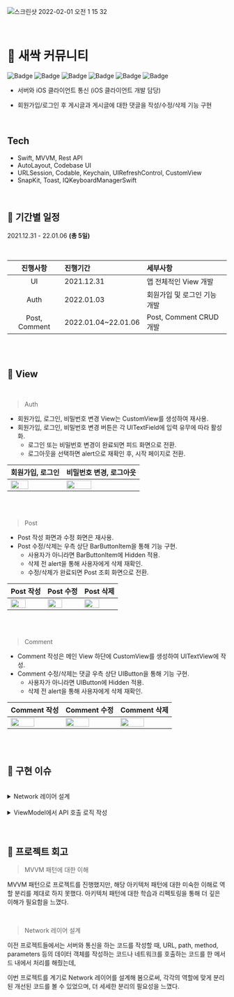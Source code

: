 
![스크린샷 2022-02-01 오전 1 15 32](https://user-images.githubusercontent.com/93528918/151830849-c3d53fbe-6024-489b-8aa0-f74730dba198.png)

<br>

# 🌱 새싹 커뮤니티

![Badge](https://img.shields.io/badge/Xcode-13.0-blue) 
![Badge](https://img.shields.io/badge/iOS-13.0-green)
![Badge](https://img.shields.io/badge/Swift-5-orange)
![Badge](https://img.shields.io/badge/SnapKit-5.0.1-blue)
![Badge](https://img.shields.io/badge/Toast-5.0.1-yellow)
![Badge](https://img.shields.io/badge/IQKeyboardManager-6.5.9-important)


- 서버와 iOS 클라이언트 통신 (iOS 클라이언트 개발 담당)

- 회원가입/로그인 후 게시글과 게시글에 대한 댓글을 작성/수정/삭제 기능 구현


<br>

## Tech

- Swift, MVVM, Rest API
- AutoLayout, Codebase UI
- URLSession, Codable, Keychain, UIRefreshControl, CustomView
- SnapKit, Toast, IQKeyboardManagerSwift


<br>


## 🌱 기간별 일정

2021.12.31 - 22.01.06  **(총 5일)**

<br>

| 진행사항 | 진행기간 | 세부사항 |
|:---:| :--- | :--- |
| UI | 2021.12.31 | 앱 전체적인 View 개발 |
| Auth | 2022.01.03 | 회원가입 및 로그인 기능 개발 |
| Post, Comment | 2022.01.04~22.01.06 | Post, Comment CRUD 개발 |
 
<br>
<br>

## 🌱 View

<br>

> Auth

- 회원가입, 로그인, 비밀번호 변경 View는 CustomView를 생성하여 재사용.
- 회원가입, 로그인, 비밀번호 변경 버튼은 각 UITextField에 입력 유무에 따라 활성화.
    - 로그인 또는 비밀번호 변경이 완료되면 피드 화면으로 전환.
    - 로그아웃을 선택하면 alert으로 재확인 후, 시작 페이지로 전환.


| 회원가입, 로그인 | 비밀번호 변경, 로그아웃 |
| ------ | ------ |
| <img src = "https://user-images.githubusercontent.com/93528918/153704073-694bf0f0-c947-4fc3-b83b-fbe3593cea0a.gif" width="60%" height="60%"> | <img src = "https://user-images.githubusercontent.com/93528918/153704079-b2b97e1c-8af7-40d9-9d16-42bac7c916aa.gif" width="60%" height="60%"> |


<br>
<br>

> Post

- Post 작성 화면과 수정 화면은 재사용.
- Post 수정/삭제는 우측 상단 BarButtonItem을 통해 기능 구현.
    - 사용자가 아니라면 BarButtonItem에 Hidden 적용.
    - 삭제 전 alert을 통해 사용자에게 삭제 재확인.
    - 수정/삭제가 완료되면 Post 조회 화면으로 전환.

	
| Post 작성 | Post 수정 | Post 삭제 |
| ------ | ------ | ------ |
| <img src = "https://user-images.githubusercontent.com/93528918/153704227-6b25609e-af4a-48e5-8378-3d2e2b7f3861.gif" width="70%" height="70%"> | <img src = "https://user-images.githubusercontent.com/93528918/153704228-981b7788-d207-480d-9954-10d4f73a75dd.gif" width="70%" height="70%"> | <img src = "https://user-images.githubusercontent.com/93528918/153704229-f8df7e8a-88f0-46ce-86d0-c96aaaee470d.gif" width="70%" height="70%"> |


<br>
<br>

> Comment

- Comment 작성은 메인 View 하단에 CustomView를 생성하여 UITextView에 작성.
- Comment 수정/삭제는 댓글 우측 상단 UIButton을 통해 기능 구현.
    - 사용자가 아니라면 UIButton에 Hidden 적용.
    - 삭제 전 alert을 통해 사용자에게 삭제 재확인.
 
| Comment 작성 | Comment 수정 | Comment 삭제 |
| ------ | ------ | ------ |
| <img src = "https://user-images.githubusercontent.com/93528918/153704250-7e552dac-9002-4e31-ab58-fb72c2644b32.gif" width="70%" height="70%"> | <img src = "https://user-images.githubusercontent.com/93528918/153704254-935cad72-1aee-4a91-b814-38ba31590a51.gif" width="70%" height="70%"> | <img src = "https://user-images.githubusercontent.com/93528918/153704256-40be7628-9f9e-470e-9e81-56fe09443c53.gif" width="70%" height="70%"> |


<br>
<br>



## 🌱 구현 이슈

<br>

<details>
<summary>Network 레이어 설계</summary>
 
<br>

### Network의 핵심 모듈

<br>
 
`Endpoint.`
 
- URL, path, method, parameters 등의 데이터 객체.

<br>

```swift
import Foundation

// MARK: - Method

enum Method: String {
    case GET
    case POST
    case PUT
    case DELETE
}

// MARK: - URL

enum Endpoint {
    case auth_register
    case auth_login
    case auth_password
    case post_detail_inquire(id: Int)
    case post_inquire
    case post_write
    case post_edit(id: Int)
    case post_delete(id: Int)
    case comment_inquire(postId: Int)
    case comment_write
    case comment_edit(id: Int)
    case comment_delete(id: Int)
}

extension Endpoint {
    var url: URL {
        switch self {
        case .auth_register: return .makeEndpoint("auth/local/register")
        case .auth_login: return .makeEndpoint("auth/local")
        case .auth_password: return .makeEndpoint("custom/change-password")
        case .post_detail_inquire(id: let id): return .makeEndpoint("posts/\(id)")
        case .post_inquire: return .makeEndpoint("posts?_start=0&_limit=100&_sort=created_at:desc")
        case .post_write: return .makeEndpoint("posts")
        case .post_edit(id: let id): return .makeEndpoint("posts/\(id)")
        case .post_delete(id: let id): return .makeEndpoint("posts/\(id)")
        case .comment_inquire(postId: let postId): return .makeEndpoint("comments?post=\(postId)")
        case .comment_write: return .makeEndpoint("comments")
        case .comment_edit(id: let id): return .makeEndpoint("comments/\(id)")
        case .comment_delete(id: let id): return .makeEndpoint("comments/\(id)")
        }
    }
}

extension URL {
    static let baseURL = "http://test.monocoding.com:1231/"
    
    static func makeEndpoint(_ endpoint: String) -> URL {
        URL(string: baseURL + endpoint)!
    }
}
```
 
<br>

`Provider.`

- URLSession, DataTask를 이용하여 Network호출이 이루어 지는 곳.
- response 타입은 Decodable로 제네릭을 적용
	
<br>
  
```swift
import Foundation

extension URLSession {
    
    typealias Handler = (Data?, URLResponse?, Error?) -> Void
    
    @discardableResult
    func dataTask(_ endpoint: URLRequest, handler: @escaping Handler) -> URLSessionDataTask {
        let task = dataTask(with: endpoint, completionHandler: handler)
        task.resume()
        return task
    }
    
    static func request<T: Decodable>(_ session: URLSession = .shared, endpoint: URLRequest, completion: @escaping (T?, APIError?) -> Void) {
        
        session.dataTask(endpoint) { data, response, error in
            DispatchQueue.main.async {
                guard error == nil else { completion(nil, .failed); return }
                guard let data = data else { completion(nil, .noData); return }
                guard let response = response as? HTTPURLResponse else { completion(nil, .invaildResponse); return }
                guard response.statusCode == 200 else { completion(nil, .invaildToken); return }
                
                do {
                    let decoder = JSONDecoder()
                    let modelData = try decoder.decode(T.self, from: data)
                    completion(modelData, nil)
                } catch {
                    completion(nil, .invaildData)
                }
            }
        }
    }
}
```

 <br>

`APIService.`

- Response가 Generic하여 하드코딩되지 않은 형태
- URLSession의 dataTask메소드를 함수로 선언하여 response를 testable하도록 구현
- 공통 Error 타입 정의

 <br>
	
```swift
enum APIError: Error {
    case invaildResponse
    case invaildData
    case invaildToken
    case noData
    case failed
}
```

<br>

	
```swift
/// 회원가입
static func register(username: String, email: String, password: String, completion: @escaping (User?, APIError?) -> Void) {
    var request = URLRequest(url: Endpoint.auth_register.url)
    request.httpMethod = Method.POST.rawValue
    request.httpBody = "username=\(username)&email=\(email)&password=\(password)".data(using: .utf8, allowLossyConversion: false)
    
    URLSession.request(endpoint: request, completion: completion)
}
```
	
 <br>

</div>
</details>


<br>

<details>
<summary>ViewModel에서 API 호출 로직 작성</summary>
 
<br>

 `ViewModel → 비즈니스 로직을 처리`
 

**ViewModel**에서 API호출하는 로직을 처리하고, **Controller**에서 알람이나 화면 전환 등 화면 처리를 해주는 걸로 이해.

❓ 그런데 아래 코드처럼 처리할 비즈니스 로직이 없는 경우, **ViewModel에서 API호출하는 코드를 작성하면 괜히 코드만 많아지는 거같아서 그냥 Controller에서 API호출을 하는 게 좋겠다는 생각**과 그래도 **MVVM을 적용한거라면 ViewModel에서 호출하는게 맞는가** 라는 생각이 듬.

<br>

![3C78364E-07BB-4C25-A823-B4188DD8A253_4_5005_c](https://user-images.githubusercontent.com/93528918/149189072-ee9a7923-11b2-4c06-aad5-171f04c2796a.jpeg)

![98287277-E478-4E1F-8FD9-7B1B0105EADD_4_5005_c](https://user-images.githubusercontent.com/93528918/149189078-a25e3cdc-97d2-4168-b398-56164ec9eb7c.jpeg)

<br>

> 멘토님 답변

결국 아키텍쳐 설계 역시 사용법, 방법론적인 것이고, 본인만의 기준을 세워 조금 변경된 패턴이나 새로운 패턴을 적용해보는 것도 아키텍처 설계에 해당.

질문의 목적을 전환해본다면 **"MVVM으로 적용하는 것이 적합할까?"**

프로젝트에서 구성된 모든 패턴이 MVVM이라고 가정한다면, 일관적인 형태로 코드의 Flow가 흘러가는 것이 중요

지금은 비즈니스 로직이 없는 뷰일지라도, 새로운 기능이 생기고, 유지보수를 하고, 여러 화면을 하나의 화면으로 합하게 될 경우 등을 고려해본다면 특정 화면만 API 호출이 뷰컨트롤러에서 이루어진다면 코드의 패턴을 파악하기가 타인이 바라볼 때는 어려울 수도 있음!



<br>

</div>
</details>

 <br>
 <br>


## 🌱 프로젝트 회고


> MVVM 패턴에 대한 이해
> 

MVVM 패턴으로 프로젝트를 진행했지만, 해당 아키텍처 패턴에 대한 미숙한 이해로 역할 분리를 제대로 하지 못했다. 아키텍처 패턴에 대한 학습과 리펙토링을 통해 더 깊은 이해가 필요함을 느꼈다.

<br>

> Network 레이어 설계
> 

이전 프로젝트들에서는 서버와 통신을 하는 코드를 작성할 때, URL, path, method, parameters 등의 데이터 객체를 작성하는 코드나 네트워크를 호출하는 코드를 한 메서드 내에서 처리를 해줬는데,

이번 프로젝트를 계기로 Network 레이어를 설계해 봄으로써, 각각의 역할에 맞게 분리된 개선된 코드를 볼 수 있었으며, 더 세세한 분리의 필요성을 느꼈다.





